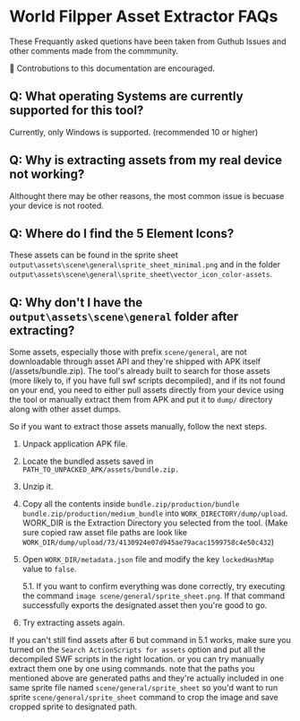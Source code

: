 # World Filpper Asset Extractor FAQs

These Frequantly asked quetions have been taken from Guthub Issues and other comments made from the commmunity.

📝 Controbutions to this documentation are encouraged.

## Q: What operating Systems are currently supported for this tool?

Currently, only Windows is supported. (recommended 10 or higher)

## Q: Why is extracting assets from my real device not working?

Althought there may be other reasons, the most common issue is becuase your device is not rooted.

## Q: Where do I find the 5 Element Icons?

These assets can be found in the sprite sheet `output\assets\scene\general\sprite_sheet_minimal.png` and in the folder `output\assets\scene\general\sprite_sheet\vector_icon_color-assets`.

## Q: Why don't I have the `output\assets\scene\general` folder after extracting?

Some assets, especially those with prefix `scene/general`, are not downloadable through asset API and they're shipped with APK itself (/assets/bundle.zip). The tool's already built to search for those assets (more likely to, if you have full swf scripts decompiled), and if its not found on your end, you need to either pull assets directly from your device using the tool or manually extract them from APK and put it to `dump/` directory along with other asset dumps.

So if you want to extract those assets manually, follow the next steps.

1. Unpack application APK file.

2. Locate the bundled assets saved in `PATH_TO_UNPACKED_APK/assets/bundle.zip.`

3. Unzip it.

4. Copy all the contents inside `bundle.zip/production/bundle` `bundle.zip/production/medium_bundle` into `WORK_DIRECTORY/dump/upload`. WORK_DIR is the Extraction Directory you selected from the tool. (Make sure copied raw asset file paths are look like `WORK_DIR/dump/upload/73/4130924e07d945ae79acac1599758c4e50c432`)

5. Open `WORK_DIR/metadata.json` file and modify the key `lockedHashMap` value to `false`.

    5.1. If you want to confirm everything was done correctly, try executing the command `image scene/general/sprite_sheet.png`. If that command successfully exports the designated asset then you're good to go.

6. Try extracting assets again.

If you can't still find assets after 6 but command in 5.1 works, make sure you turned on the `Search ActionScripts for assets` option and put all the decompiled SWF scripts in the right location. or you can try manually extract them one by one using commands. note that the paths you mentioned above are generated paths and they're actually included in one same sprite file named `scene/general/sprite_sheet` so you'd want to run sprite `scene/general/sprite_sheet` command to crop the image and save cropped sprite to designated path.
